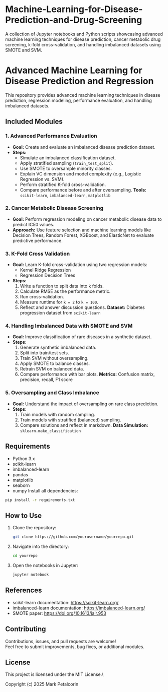 # Machine-Learning-for-Disease-Prediction-and-Drug-Screening
A collection of Jupyter notebooks and Python scripts showcasing advanced machine learning techniques for disease prediction, cancer metabolic drug screening, k-fold cross-validation, and handling imbalanced datasets using SMOTE and SVM.
# Advanced Machine Learning for Disease Prediction and Regression
This repository provides advanced machine learning techniques in disease prediction, regression modeling, performance evaluation, and handling imbalanced datasets.
## Included Modules

### 1. Advanced Performance Evaluation
- **Goal:** Create and evaluate an imbalanced disease prediction dataset.
- **Steps:**
  - Simulate an imbalanced classification dataset.
  - Apply stratified sampling (`train_test_split`).
  - Use SMOTE to oversample minority classes.
  - Explain VC dimension and model complexity (e.g., Logistic Regression vs. SVM).
  - Perform stratified K-fold cross-validation.
  - Compare performance before and after oversampling.
**Tools:** `scikit-learn`, `imbalanced-learn`, `matplotlib`
### 2. Cancer Metabolic Disease Screening
- **Goal:** Perform regression modeling on cancer metabolic disease data to predict IC50 values.
- **Approach:** Use feature selection and machine learning models like Decision Trees, Random Forest, XGBoost, and ElasticNet to evaluate predictive performance.
### 3. K-Fold Cross Validation
- **Goal:** Learn K-fold cross-validation using two regression models:
  - Kernel Ridge Regression
  - Regression Decision Trees
- **Steps:**
  1. Write a function to split data into k folds.
  2. Calculate RMSE as the performance metric.
  3. Run cross-validation.
  4. Measure runtime for `k = 2` to `k = 100`.
  5. Reflect and answer discussion questions.
**Dataset:** Diabetes progression dataset from `scikit-learn`
### 4. Handling Imbalanced Data with SMOTE and SVM
- **Goal:** Improve classification of rare diseases in a synthetic dataset.
- **Steps:**
  1. Generate synthetic imbalanced data.
  2. Split into train/test sets.
  3. Train SVM without oversampling.
  4. Apply SMOTE to balance classes.
  5. Retrain SVM on balanced data.
  6. Compare performance with bar plots.
**Metrics:** Confusion matrix, precision, recall, F1 score
### 5. Oversampling and Class Imbalance
- **Goal:** Understand the impact of oversampling on rare class prediction.
- **Steps:**
  1. Train models with random sampling.
  2. Train models with stratified (balanced) sampling.
  3. Compare solutions and reflect in markdown.
**Data Simulation:** `sklearn.make_classification`
## Requirements
- Python 3.x
- scikit-learn
- imbalanced-learn
- pandas
- matplotlib
- seaborn
- numpy
Install all dependencies:
```bash
pip install -r requirements.txt
```
## How to Use
1. Clone the repository:
   ```bash
   git clone https://github.com/yourusername/yourrepo.git
   ```
2. Navigate into the directory:
   ```bash
   cd yourrepo
   ```
3. Open the notebooks in Jupyter:
   ```bash
   jupyter notebook
   ```
## References
- scikit-learn documentation: https://scikit-learn.org/
- imbalanced-learn documentation: https://imbalanced-learn.org/
- SMOTE paper: https://doi.org/10.1613/jair.953
## Contributing
Contributions, issues, and pull requests are welcome!  
Feel free to submit improvements, bug fixes, or additional modules.
## License
This project is licensed under the MIT License.\

Copyright (c) 2025 Mark Petalcorin
